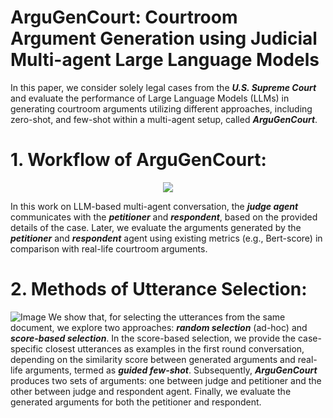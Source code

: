 # ArguGenCourt: Courtroom Argument Generation using Judicial Multi-agent Large Language Models
In this paper, we consider solely legal cases from the ***U.S. Supreme Court*** and evaluate the performance of Large Language Models (LLMs) in generating courtroom arguments utilizing different approaches, including zero-shot, and few-shot within a multi-agent setup, called ***ArguGenCourt***.
# 1. Workflow of ArguGenCourt:
<p align="center">
  <img src= "https://github.com/user-attachments/assets/ea34062a-bd1b-4af8-86d4-afcda4b7a26b"> <br />
</p>

In this work on LLM-based multi-agent conversation, the ***judge agent*** communicates with the ***petitioner*** and ***respondent***, based on the provided details of the case. Later, we evaluate the arguments generated by the ***petitioner*** and ***respondent*** agent using existing metrics (e.g., Bert-score) in comparison with real-life courtroom arguments.
# 2. Methods of Utterance Selection:
![Image](https://github.com/user-attachments/assets/3a5cea0d-a6d5-433e-8a3e-9d684c77c091)
We show that, for selecting the utterances from the same document, we explore two approaches: ***random selection*** (ad-hoc) and ***score-based selection***. In the score-based selection, we provide the case-specific closest utterances as examples in the first round conversation, depending on the similarity score between generated arguments and real-life arguments, termed as ***guided few-shot***. Subsequently, ***ArguGenCourt*** produces two sets of arguments: one between judge and petitioner and the other between judge and respondent agent. Finally, we evaluate the generated arguments for both the petitioner and respondent.
